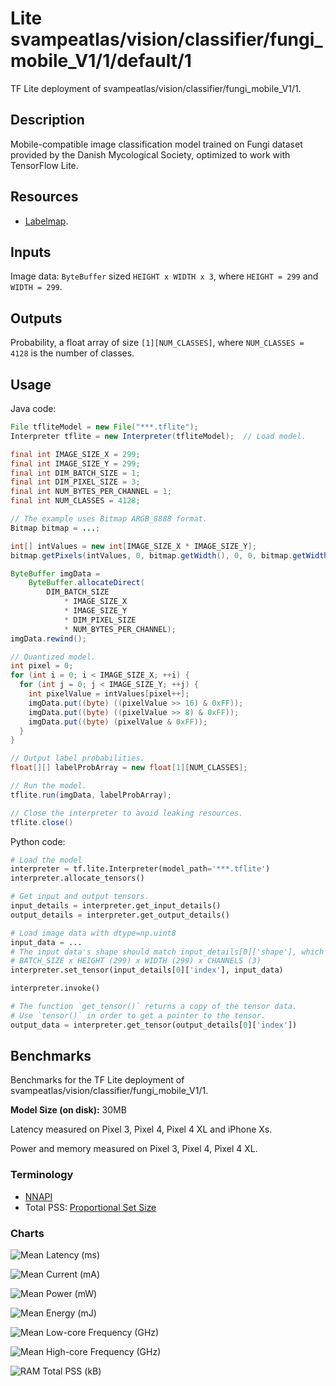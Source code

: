 # Lite svampeatlas/vision/classifier/fungi_mobile_V1/1/default/1
TF Lite deployment of svampeatlas/vision/classifier/fungi_mobile_V1/1.

<!-- asset-path: legacy -->
<!-- parent-model: svampeatlas/vision/classifier/fungi_mobile_V1/1 -->

## Description

Mobile-compatible image classification model trained on Fungi dataset provided
by the Danish Mycological Society, optimized to work with TensorFlow Lite.

## Resources

*   [Labelmap](https://www.gstatic.com/aihub/tfhub/labelmaps/fungiv2_labelmap.csv).

## Inputs

Image data: `ByteBuffer` sized `HEIGHT x WIDTH x 3`, where `HEIGHT = 299` and
`WIDTH = 299`.

## Outputs

Probability, a float array of size `[1][NUM_CLASSES]`, where `NUM_CLASSES =
4128` is the number of classes.

## Usage

Java code:

```java
File tfliteModel = new File("***.tflite");
Interpreter tflite = new Interpreter(tfliteModel);  // Load model.

final int IMAGE_SIZE_X = 299;
final int IMAGE_SIZE_Y = 299;
final int DIM_BATCH_SIZE = 1;
final int DIM_PIXEL_SIZE = 3;
final int NUM_BYTES_PER_CHANNEL = 1;
final int NUM_CLASSES = 4128;

// The example uses Bitmap ARGB_8888 format.
Bitmap bitmap = ...;

int[] intValues = new int[IMAGE_SIZE_X * IMAGE_SIZE_Y];
bitmap.getPixels(intValues, 0, bitmap.getWidth(), 0, 0, bitmap.getWidth(), bitmap.getHeight());

ByteBuffer imgData =
    ByteBuffer.allocateDirect(
        DIM_BATCH_SIZE
            * IMAGE_SIZE_X
            * IMAGE_SIZE_Y
            * DIM_PIXEL_SIZE
            * NUM_BYTES_PER_CHANNEL);
imgData.rewind();

// Quantized model.
int pixel = 0;
for (int i = 0; i < IMAGE_SIZE_X; ++i) {
  for (int j = 0; j < IMAGE_SIZE_Y; ++j) {
    int pixelValue = intValues[pixel++];
    imgData.put((byte) ((pixelValue >> 16) & 0xFF));
    imgData.put((byte) ((pixelValue >> 8) & 0xFF));
    imgData.put((byte) (pixelValue & 0xFF));
  }
}

// Output label probabilities.
float[][] labelProbArray = new float[1][NUM_CLASSES];

// Run the model.
tflite.run(imgData, labelProbArray);

// Close the interpreter to avoid leaking resources.
tflite.close()
```

Python code:

```python
# Load the model
interpreter = tf.lite.Interpreter(model_path='***.tflite')
interpreter.allocate_tensors()

# Get input and output tensors.
input_details = interpreter.get_input_details()
output_details = interpreter.get_output_details()

# Load image data with dtype=np.uint8
input_data = ...
# The input data's shape should match input_details[0]['shape'], which is
# BATCH_SIZE x HEIGHT (299) x WIDTH (299) x CHANNELS (3)
interpreter.set_tensor(input_details[0]['index'], input_data)

interpreter.invoke()

# The function `get_tensor()` returns a copy of the tensor data.
# Use `tensor()` in order to get a pointer to the tensor.
output_data = interpreter.get_tensor(output_details[0]['index'])

```

## Benchmarks

Benchmarks for the TF Lite deployment of
svampeatlas/vision/classifier/fungi_mobile_V1/1.

**Model Size (on disk):** 30MB

Latency measured on Pixel 3, Pixel 4, Pixel 4 XL and iPhone Xs.

Power and memory measured on Pixel 3, Pixel 4, Pixel 4 XL.

### Terminology

*   [NNAPI](https://developer.android.com/ndk/guides/neuralnetworks)
*   Total PSS:
    [Proportional Set Size](https://en.wikipedia.org/wiki/Proportional_set_size)

### Charts

![Mean Latency (ms)](https://www.gstatic.com/aihub/tfhub/charts/fungi_mobile_V1/mean_latency_ms.png)

![Mean Current (mA)](https://www.gstatic.com/aihub/tfhub/charts/fungi_mobile_V1/mean_current_ma.png)

![Mean Power (mW)](https://www.gstatic.com/aihub/tfhub/charts/fungi_mobile_V1/mean_power_mw.png)

![Mean Energy (mJ)](https://www.gstatic.com/aihub/tfhub/charts/fungi_mobile_V1/mean_energy_mj.png)

![Mean Low-core Frequency (GHz)](https://www.gstatic.com/aihub/tfhub/charts/fungi_mobile_V1/mean_low_core_frequency_ghz.png)

![Mean High-core Frequency (GHz)](https://www.gstatic.com/aihub/tfhub/charts/fungi_mobile_V1/mean_high_core_frequency_ghz.png)

![RAM Total PSS (kB)](https://www.gstatic.com/aihub/tfhub/charts/fungi_mobile_V1/ram_total_pss_kb.png)
